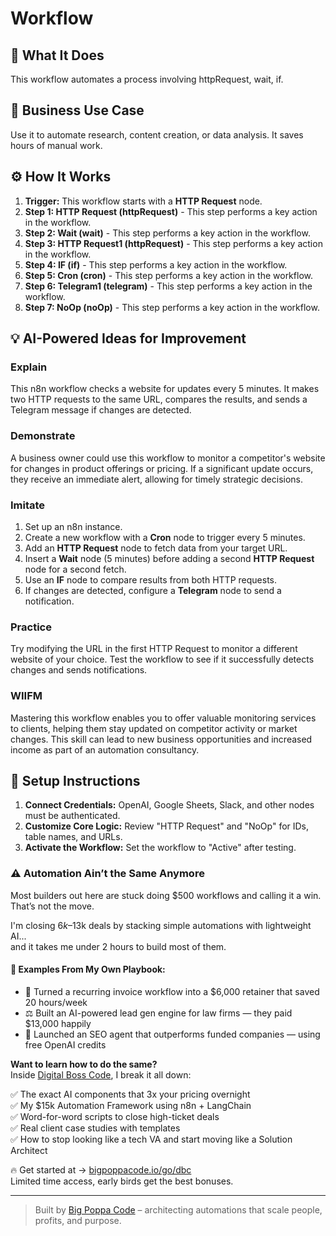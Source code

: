 # Workflow

## 🚀 What It Does
This workflow automates a process involving httpRequest, wait, if.

## 💼 Business Use Case
Use it to automate research, content creation, or data analysis. It saves hours of manual work.

## ⚙️ How It Works
1.  **Trigger:** This workflow starts with a **HTTP Request** node.
2. **Step 1: HTTP Request (httpRequest)** - This step performs a key action in the workflow.
3. **Step 2: Wait (wait)** - This step performs a key action in the workflow.
4. **Step 3: HTTP Request1 (httpRequest)** - This step performs a key action in the workflow.
5. **Step 4: IF (if)** - This step performs a key action in the workflow.
6. **Step 5: Cron (cron)** - This step performs a key action in the workflow.
7. **Step 6: Telegram1 (telegram)** - This step performs a key action in the workflow.
8. **Step 7: NoOp (noOp)** - This step performs a key action in the workflow.

## 💡 AI-Powered Ideas for Improvement
### Explain
This n8n workflow checks a website for updates every 5 minutes. It makes two HTTP requests to the same URL, compares the results, and sends a Telegram message if changes are detected. 

### Demonstrate
A business owner could use this workflow to monitor a competitor's website for changes in product offerings or pricing. If a significant update occurs, they receive an immediate alert, allowing for timely strategic decisions.

### Imitate
1. Set up an n8n instance.
2. Create a new workflow with a **Cron** node to trigger every 5 minutes.
3. Add an **HTTP Request** node to fetch data from your target URL.
4. Insert a **Wait** node (5 minutes) before adding a second **HTTP Request** node for a second fetch.
5. Use an **IF** node to compare results from both HTTP requests.
6. If changes are detected, configure a **Telegram** node to send a notification.

### Practice
Try modifying the URL in the first HTTP Request to monitor a different website of your choice. Test the workflow to see if it successfully detects changes and sends notifications.

### WIIFM
Mastering this workflow enables you to offer valuable monitoring services to clients, helping them stay updated on competitor activity or market changes. This skill can lead to new business opportunities and increased income as part of an automation consultancy.

## 🔧 Setup Instructions
1. **Connect Credentials:** OpenAI, Google Sheets, Slack, and other nodes must be authenticated.
2. **Customize Core Logic:** Review "HTTP Request" and "NoOp" for IDs, table names, and URLs.
3. **Activate the Workflow:** Set the workflow to "Active" after testing.

### ⚠️ Automation Ain’t the Same Anymore

Most builders out here are stuck doing $500 workflows and calling it a win.  
That’s not the move.  

I'm closing $6k–$13k deals by stacking simple automations with lightweight AI...  
and it takes me under 2 hours to build most of them.

#### 🧠 Examples From My Own Playbook:
- 🔁 Turned a recurring invoice workflow into a $6,000 retainer that saved 20 hours/week  
- ⚖️ Built an AI-powered lead gen engine for law firms — they paid $13,000 happily  
- 🚀 Launched an SEO agent that outperforms funded companies — using free OpenAI credits  

**Want to learn how to do the same?**  
Inside [Digital Boss Code](https://bigpoppacode.io/go/dbc), I break it all down:

✅ The exact AI components that 3x your pricing overnight  
✅ My $15k Automation Framework using n8n + LangChain  
✅ Word-for-word scripts to close high-ticket deals  
✅ Real client case studies with templates  
✅ How to stop looking like a tech VA and start moving like a Solution Architect  

🔥 Get started at → [bigpoppacode.io/go/dbc](https://bigpoppacode.io/go/dbc)  
Limited time access, early birds get the best bonuses.

---
> Built by [Big Poppa Code](https://bigpoppacode.io) – architecting automations that scale people, profits, and purpose.
